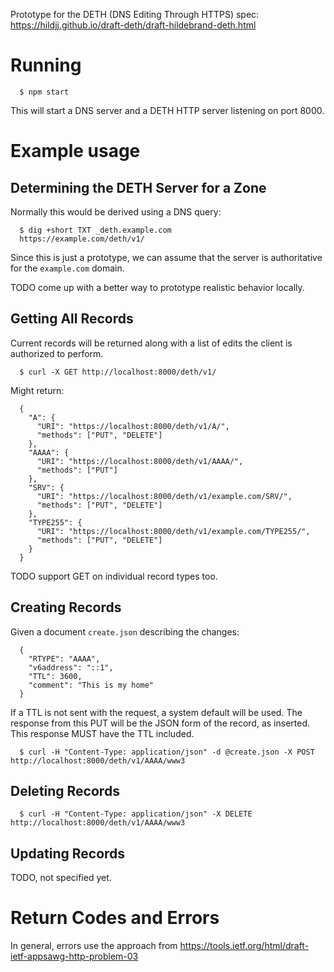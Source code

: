 Prototype for the DETH (DNS Editing Through HTTPS) spec:
https://hildjj.github.io/draft-deth/draft-hildebrand-deth.html

# Running
```
  $ npm start
```

This will start a DNS server and a DETH HTTP server listening on port 8000.

# Example usage

## Determining the DETH Server for a Zone

Normally this would be derived using a DNS query:
```
  $ dig +short TXT _deth.example.com
  https://example.com/deth/v1/
```

Since this is just a prototype, we can assume that the server is authoritative
for the `example.com` domain.

TODO come up with a better way to prototype realistic behavior locally.

## Getting All Records

Current records will be returned along with a list of edits the client
is authorized to perform.
```
  $ curl -X GET http://localhost:8000/deth/v1/
```
Might return:
```
  {
    "A": {
      "URI": "https://localhost:8000/deth/v1/A/",
      "methods": ["PUT", "DELETE"]
    },
    "AAAA": {
      "URI": "https://localhost:8000/deth/v1/AAAA/",
      "methods": ["PUT"]
    },
    "SRV": {
      "URI": "https://localhost:8000/deth/v1/example.com/SRV/",
      "methods": ["PUT", "DELETE"]
    },
    "TYPE255": {
      "URI": "https://localhost:8000/deth/v1/example.com/TYPE255/",
      "methods": ["PUT", "DELETE"]
    }
  }
```
TODO support GET on individual record types too.

## Creating Records

Given a document `create.json` describing the changes:
```
  {
    "RTYPE": "AAAA",
    "v6address": "::1",
    "TTL": 3600,
    "comment": "This is my home"
  }
```
If a TTL is not sent with the request, a system default will be used. The response from this PUT will be the JSON form of the record, as inserted. This response MUST have the TTL included.
```
  $ curl -H "Content-Type: application/json" -d @create.json -X POST http://localhost:8000/deth/v1/AAAA/www3
```

## Deleting Records
```
  $ curl -H "Content-Type: application/json" -X DELETE http://localhost:8000/deth/v1/AAAA/www3
```

## Updating Records

TODO, not specified yet.

# Return Codes and Errors

In general, errors use the approach from https://tools.ietf.org/html/draft-ietf-appsawg-http-problem-03
